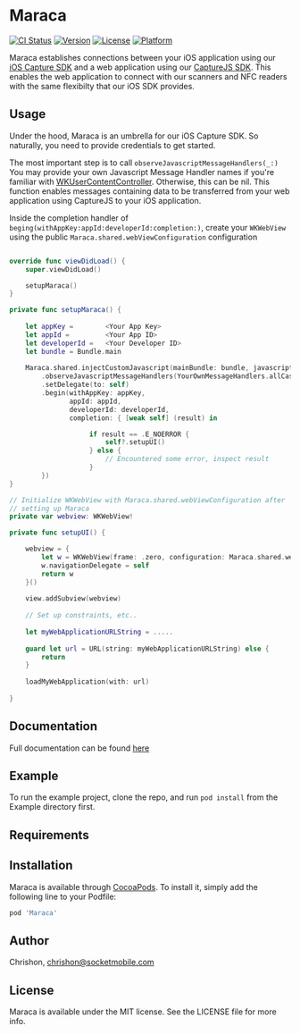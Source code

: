 # Maraca

[![CI Status](https://img.shields.io/travis/Chrishon/Maraca.svg?style=flat)](https://travis-ci.org/Chrishon/Maraca)
[![Version](https://img.shields.io/cocoapods/v/Maraca.svg?style=flat)](https://cocoapods.org/pods/Maraca)
[![License](https://img.shields.io/cocoapods/l/Maraca.svg?style=flat)](https://cocoapods.org/pods/Maraca)
[![Platform](https://img.shields.io/cocoapods/p/Maraca.svg?style=flat)](https://cocoapods.org/pods/Maraca)

Maraca establishes connections between your iOS application using our [iOS Capture SDK](https://github.com/SocketMobile/cocoapods-capture) and a web application using our [CaptureJS SDK](https://docs.socketmobile.com/capturejs/en/latest/gettingStarted.html). This enables the web application to connect with our scanners and NFC readers with the same flexibilty that our iOS SDK provides.

## Usage

Under the hood, Maraca is an umbrella for our iOS Capture SDK. So naturally, you need to provide credentials to get started. 

The most important step is to call `observeJavascriptMessageHandlers(_:)`
You may provide your own Javascript Message Handler names if you're familiar with [WKUserContentController](https://developer.apple.com/documentation/webkit/wkusercontentcontroller). Otherwise, this can be nil.
This function enables messages containing data to be transferred from your web application using CaptureJS to your iOS application.

Inside the completion handler of `beging(withAppKey:appId:developerId:completion:)`, create your `WKWebView` using the public `Maraca.shared.webViewConfiguration` configuration

```swift

override func viewDidLoad() {
    super.viewDidLoad()

    setupMaraca()
}

private func setupMaraca() {
    
    let appKey =        <Your App Key>
    let appId =         <Your App ID>
    let developerId =   <Your Developer ID>
    let bundle = Bundle.main
    
    Maraca.shared.injectCustomJavascript(mainBundle: bundle, javascriptFileNames: ["getInputForDecodedData"])
        .observeJavascriptMessageHandlers(YourOwnMessageHandlers.allCases.map { $0.rawValue })
        .setDelegate(to: self)
        .begin(withAppKey: appKey,
               appId: appId,
               developerId: developerId,
               completion: { [weak self] (result) in

                    if result == .E_NOERROR {
                        self?.setupUI()
                    } else {
                        // Encountered some error, inspect result
                    }
        })
}

// Initialize WKWebView with Maraca.shared.webViewConfiguration after
// setting up Maraca
private var webview: WKWebView!

private func setupUI() {

    webview = {
        let w = WKWebView(frame: .zero, configuration: Maraca.shared.webViewConfiguration)
        w.navigationDelegate = self
        return w
    }()
    
    view.addSubview(webview)
    
    // Set up constraints, etc..
    
    let myWebApplicationURLString = .....
    
    guard let url = URL(string: myWebApplicationURLString) else {
        return
    }
    
    loadMyWebApplication(with: url)
    
}

```

## Documentation

Full documentation can be found [here](https://docs.socketmobile.com/rumba/en/latest/maraca.html)

## Example

To run the example project, clone the repo, and run `pod install` from the Example directory first.

## Requirements

## Installation

Maraca is available through [CocoaPods](https://cocoapods.org). To install
it, simply add the following line to your Podfile:

```ruby
pod 'Maraca'
```

## Author

Chrishon, chrishon@socketmobile.com

## License

Maraca is available under the MIT license. See the LICENSE file for more info.
